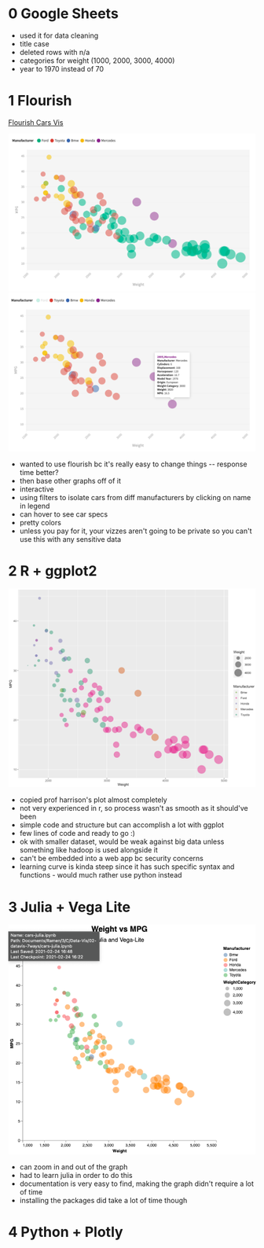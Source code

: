 0 Google Sheets
===
- used it for data cleaning
- title case
- deleted rows with n/a
- categories for weight (1000, 2000, 3000, 4000)
- year to 1970 instead of 70


1 Flourish
===
[Flourish Cars Vis](https://public.flourish.studio/visualisation/5352793/)

![Flourish Screenshot](7-graphs/flourish1.png)
![Flourish Screenshot](7-graphs/flourish2.png)

- wanted to use flourish bc it's really easy to change things -- response time better?
- then base other graphs off of it
- interactive
- using filters to isolate cars from diff manufacturers by clicking on name in legend
- can hover to see car specs
- pretty colors
- unless you pay for it, your vizzes aren't going to be private so you can't use this with any sensitive data


2 R + ggplot2
===

![R + ggplot2 Screenshot](7-graphs/r-ggplot2.png)

- copied prof harrison's plot almost completely
- not very experienced in r, so process wasn't as smooth as it should've been
- simple code and structure but can accomplish a lot with ggplot
- few lines of code and ready to go :)
- ok with smaller dataset, would be weak against big data unless something like hadoop is used alongside it
- can't be embedded into a web app bc security concerns
- learning curve is kinda steep since it has such specific syntax and functions - would much rather use python instead


3 Julia + Vega Lite
===

![Julia + Vega Lite Screenshot](7-graphs/julia-vega-lite.png)

- can zoom in and out of the graph
- had to learn julia in order to do this
- documentation is very easy to find, making the graph didn't require a lot of time
- installing the packages did take a lot of time though


4 Python + Plotly
===


